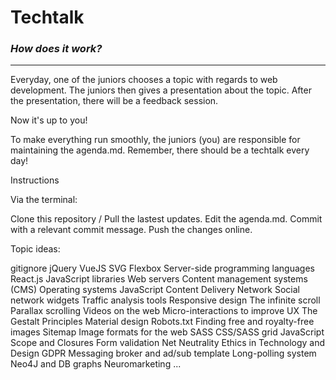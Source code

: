 # Techtalk

### *How does it work?*
___

Everyday, one of the juniors chooses a topic with regards to web development. The juniors then gives a presentation about the topic. After the presentation, there will be a feedback session. 

Now it's up to you!

To make everything run smoothly, the juniors (you) are responsible for maintaining the agenda.md.
Remember, there should be a techtalk every day!

Instructions

Via the terminal:  

Clone this repository / Pull the lastest updates.
Edit the agenda.md.
Commit with a relevant commit message.
Push the changes online.

Topic ideas:

gitignore
jQuery
VueJS
SVG
Flexbox
Server-side programming languages 
React.js
JavaScript libraries 
Web servers 
Content management systems (CMS) 
Operating systems 
JavaScript Content Delivery Network 
Social network widgets 
Traffic analysis tools 
Responsive design
The infinite scroll
Parallax scrolling 
Videos on the web
Micro-interactions to improve UX 
The Gestalt Principles
Material design
Robots.txt
Finding free and royalty-free images
Sitemap
Image formats for the web
SASS
CSS/SASS grid
JavaScript Scope and Closures
Form validation
Net Neutrality
Ethics in Technology and Design
GDPR
Messaging broker and ad/sub template
Long-polling system
Neo4J and DB graphs
Neuromarketing
...

